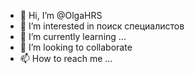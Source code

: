 - 👋 Hi, I’m @OlgaHRS
- 👀 I’m interested in поиск специалистов  
- 🌱 I’m currently learning ...
- 💞️ I’m looking to collaborate 
- 📫 How to reach me ...

<!---
OlgaHRS/OlgaHRS is a ✨ special ✨ repository because its `README.md` (this file) appears on your GitHub profile.
You can click the Preview link to take a look at your changes.
--->
